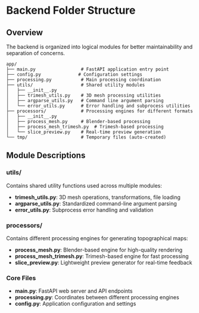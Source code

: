 # Backend Folder Structure

## Overview
The backend is organized into logical modules for better maintainability and separation of concerns.

```
app/
├── main.py                 # FastAPI application entry point
├── config.py              # Configuration settings
├── processing.py           # Main processing coordination
├── utils/                  # Shared utility modules
│   ├── __init__.py
│   ├── trimesh_utils.py    # 3D mesh processing utilities
│   ├── argparse_utils.py   # Command line argument parsing
│   └── error_utils.py      # Error handling and subprocess utilities
├── processors/             # Processing engines for different formats
│   ├── __init__.py
│   ├── process_mesh.py     # Blender-based processing
│   ├── process_mesh_trimesh.py  # Trimesh-based processing
│   └── slice_preview.py    # Real-time preview generation
└── tmp/                    # Temporary files (auto-created)
```

## Module Descriptions

### utils/
Contains shared utility functions used across multiple modules:
- **trimesh_utils.py**: 3D mesh operations, transformations, file loading
- **argparse_utils.py**: Standardized command-line argument parsing
- **error_utils.py**: Subprocess error handling and validation

### processors/
Contains different processing engines for generating topographical maps:
- **process_mesh.py**: Blender-based engine for high-quality rendering
- **process_mesh_trimesh.py**: Trimesh-based engine for fast processing
- **slice_preview.py**: Lightweight preview generator for real-time feedback

### Core Files
- **main.py**: FastAPI web server and API endpoints
- **processing.py**: Coordinates between different processing engines
- **config.py**: Application configuration and settings
